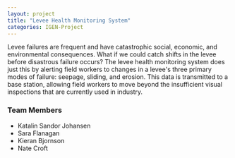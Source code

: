 ```yaml
---
layout: project
title: "Levee Health Monitoring System"
categories: IGEN-Project
---
```



<p>
Levee failures are frequent and have catastrophic social, economic, and environmental consequences. What if we could catch shifts in the levee before disastrous failure occurs? The levee health monitoring system does just this by alerting field workers to changes in a levee's three primary modes of failure: seepage, sliding, and erosion. This data is transmitted to a base station, allowing field workers to move beyond the insufficient visual inspections that are currently used in industry.
</p>

<h3>Team Members</h3>

* Katalin Sandor Johansen
* Sara Flanagan
* Kieran Bjornson
* Nate Croft 
